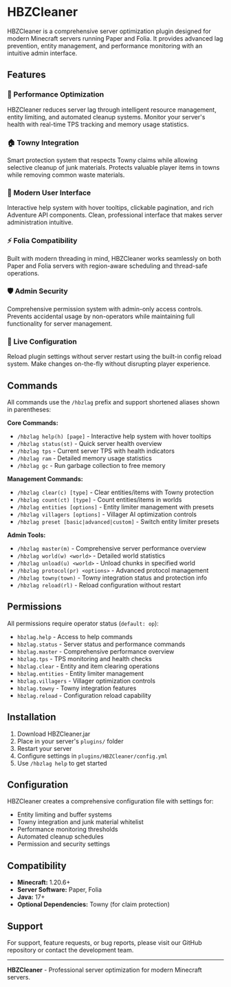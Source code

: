 # HBZCleaner

HBZCleaner is a comprehensive server optimization plugin designed for modern Minecraft servers running Paper and Folia. It provides advanced lag prevention, entity management, and performance monitoring with an intuitive admin interface.

## Features

### 🚀 Performance Optimization
HBZCleaner reduces server lag through intelligent resource management, entity limiting, and automated cleanup systems. Monitor your server's health with real-time TPS tracking and memory usage statistics.

### 🏠 Towny Integration
Smart protection system that respects Towny claims while allowing selective cleanup of junk materials. Protects valuable player items in towns while removing common waste materials.

### 🎨 Modern User Interface
Interactive help system with hover tooltips, clickable pagination, and rich Adventure API components. Clean, professional interface that makes server administration intuitive.

### ⚡ Folia Compatibility
Built with modern threading in mind, HBZCleaner works seamlessly on both Paper and Folia servers with region-aware scheduling and thread-safe operations.

### 🛡️ Admin Security
Comprehensive permission system with admin-only access controls. Prevents accidental usage by non-operators while maintaining full functionality for server management.

### 🔄 Live Configuration
Reload plugin settings without server restart using the built-in config reload system. Make changes on-the-fly without disrupting player experience.

## Commands

All commands use the `/hbzlag` prefix and support shortened aliases shown in parentheses:

**Core Commands:**
- `/hbzlag help(h) [page]` - Interactive help system with hover tooltips
- `/hbzlag status(st)` - Quick server health overview
- `/hbzlag tps` - Current server TPS with health indicators
- `/hbzlag ram` - Detailed memory usage statistics
- `/hbzlag gc` - Run garbage collection to free memory

**Management Commands:**
- `/hbzlag clear(c) [type]` - Clear entities/items with Towny protection
- `/hbzlag count(ct) [type]` - Count entities/items in worlds
- `/hbzlag entities [options]` - Entity limiter management with presets
- `/hbzlag villagers [options]` - Villager AI optimization controls
- `/hbzlag preset [basic|advanced|custom]` - Switch entity limiter presets

**Admin Tools:**
- `/hbzlag master(m)` - Comprehensive server performance overview
- `/hbzlag world(w) <world>` - Detailed world statistics
- `/hbzlag unload(u) <world>` - Unload chunks in specified world
- `/hbzlag protocol(pr) <options>` - Advanced protocol management
- `/hbzlag towny(town)` - Towny integration status and protection info
- `/hbzlag reload(rl)` - Reload configuration without restart

## Permissions

All permissions require operator status (`default: op`):

- `hbzlag.help` - Access to help commands
- `hbzlag.status` - Server status and performance commands  
- `hbzlag.master` - Comprehensive performance overview
- `hbzlag.tps` - TPS monitoring and health checks
- `hbzlag.clear` - Entity and item clearing operations
- `hbzlag.entities` - Entity limiter management
- `hbzlag.villagers` - Villager optimization controls
- `hbzlag.towny` - Towny integration features
- `hbzlag.reload` - Configuration reload capability

## Installation

1. Download HBZCleaner.jar
2. Place in your server's `plugins/` folder
3. Restart your server
4. Configure settings in `plugins/HBZCleaner/config.yml`
5. Use `/hbzlag help` to get started

## Configuration

HBZCleaner creates a comprehensive configuration file with settings for:
- Entity limiting and buffer systems
- Towny integration and junk material whitelist
- Performance monitoring thresholds
- Automated cleanup schedules
- Permission and security settings

## Compatibility

- **Minecraft:** 1.20.6+
- **Server Software:** Paper, Folia
- **Java:** 17+
- **Optional Dependencies:** Towny (for claim protection)

## Support

For support, feature requests, or bug reports, please visit our GitHub repository or contact the development team.

---

**HBZCleaner** - Professional server optimization for modern Minecraft servers.
